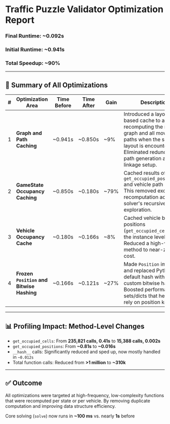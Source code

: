 # Traffic Puzzle Validator Optimization Report

### Final Runtime: **\~0.092s**

### Initial Runtime: **\~0.941s**

### **Total Speedup: \~90%**

---

## 🔄 Summary of All Optimizations

|  # | Optimization Area                         | Time Before | Time After | Gain  | Description                                                                                                                                                                                  |
| -: | ----------------------------------------- | ----------- | ---------- | ----- | -------------------------------------------------------------------------------------------------------------------------------------------------------------------------------------------- |
|  1 | **Graph and Path Caching**                | \~0.941s    | \~0.850s   | \~9%  | Introduced a layout-based cache to avoid recomputing the road graph and all movement paths when the same layout is encountered. Eliminated redundant path generation and node linkage setup. |
|  2 | **GameState Occupancy Caching**           | \~0.850s    | \~0.180s   | \~79% | Cached results of `get_occupied_positions()` and vehicle path status. This removed excessive recomputation across the solver's recursive state exploration.                                  |
|  3 | **Vehicle Occupancy Cache**               | \~0.180s    | \~0.166s   | \~8%  | Cached vehicle body cell positions (`get_occupied_cells()`) at the instance level. Reduced a high-volume method to near-zero cost.                                                           |
|  4 | **Frozen `Position` and Bitwise Hashing** | \~0.166s    | \~0.121s   | \~27% | Made `Position` immutable and replaced Python’s default hash with a fast custom bitwise hash. Boosted performance of sets/dicts that heavily rely on position keys.                          |

---

## 📊 Profiling Impact: Method-Level Changes

* `get_occupied_cells`: From **235,821 calls, 0.41s** to **15,388 calls, 0.002s**
* `get_occupied_positions`: From **\~0.81s** to **\~0.016s**
* `__hash__` calls: Significantly reduced and sped up, now mostly handled in `~0.012s`
* Total function calls: Reduced from **>1 million** to **\~310k**

---

## ✅ Outcome

All optimizations were targeted at high-frequency, low-complexity functions that were recomputed per state or per vehicle. By removing duplicate computation and improving data structure efficiency. 

Core solving (`solve`) now runs in **\~100 ms** vs. nearly **1s** before

